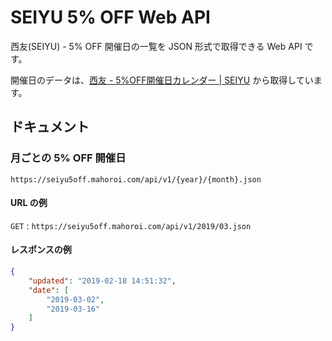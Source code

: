 # SEIYU 5% OFF Web API

西友(SEIYU) - 5% OFF 開催日の一覧を JSON 形式で取得できる Web API です。

開催日のデータは、[西友 - 5%OFF開催日カレンダー | SEIYU](https://www.seiyu.co.jp/service/5off/) から取得しています。


## ドキュメント

### 月ごとの 5% OFF 開催日

`https://seiyu5off.mahoroi.com/api/v1/{year}/{month}.json`

#### URL の例

`GET` : `https://seiyu5off.mahoroi.com/api/v1/2019/03.json`

#### レスポンスの例

```json
{
    "updated": "2019-02-18 14:51:32",
    "date": [
        "2019-03-02",
        "2019-03-16"
    ]
}
```

